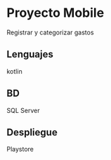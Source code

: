 # Proyecto Mobile
Registrar y categorizar gastos

## Lenguajes
kotlin

## BD
SQL Server

## Despliegue
Playstore
